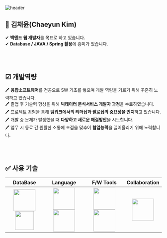 ![header](https://capsule-render.vercel.app/api?type=waving&color=65C1D9&height=150&section=header&text=Chaeyun_Kim&fontSize=65&fontColor=202020&animation=fadeIn&fontAlignY=38&descAlignY=51&descAlign=62)

##  🐣 김채윤(Chaeyun Kim)
✔ **백엔드 웹 개발자**를 목표로 하고 있습니다. <br>
✔ **Database / JAVA / Spring 활용**에 흥미가 있습니다. <br>
<br>
<br>
<br>


## ☑ 개발역량
🖊 **융합소프트웨어**를 전공으로 SW 기초를 쌓으며 개발 역량을 기르기 위해 꾸준히 노력하고 있습니다. <br>
🖊 졸업 후 기술력 향상을 위해 **빅데이터 분석서비스 개발자 과정**을 수료하였습니다. <br>
🖊 프로젝트 경험을 통해 **팀워크에서의 리더십과 팔로십의 중요성을 인지**하고 있습니다. <br>
🖊 개발 중 문제가 발생했을 때 **다양하고 새로운 해결방안**을 시도합니다. <br>
🖊 업무 시 동료 간 원활한 소통에 초점을 맞추어 **협업능력**을 끌어올리기 위해 노력합니다.<br>
<br>
<br>
<br>


## ✅ 사용 기술
| **DataBase** | **Language** | **F/W Tools** | **Collaboration** |
|:--------:|:--------:|:--------:|:--------:|
| <code><img src="https://user-images.githubusercontent.com/103620466/184141486-4bf19ebd-fb47-499a-b3f9-8d41b7848347.png" width="70"><img src="https://user-images.githubusercontent.com/103620466/184141815-ae301f1f-dcc1-42bd-bc32-f0e6f4133d6e.png" width="60"></code> | <code><img src="https://user-images.githubusercontent.com/103620466/184140341-0ece618b-551d-4dc5-baad-606c94dbc263.png" width="70"><img src="https://user-images.githubusercontent.com/103620466/184139621-5190bdf6-900b-4e14-b502-454cfb3ff237.png" width="70"></code> | <code><img src="https://user-images.githubusercontent.com/103620466/184142829-21493524-27b5-449d-b78b-0336d38c8254.png" width="70"><img src="https://user-images.githubusercontent.com/103620466/184143793-dd0b0887-6637-4711-9032-4579755be049.png" width="70"></code> | <code><img src="https://user-images.githubusercontent.com/103620466/184145273-5129039b-bd0d-4c80-a618-46705913a7c6.png" width="70"></code> |

